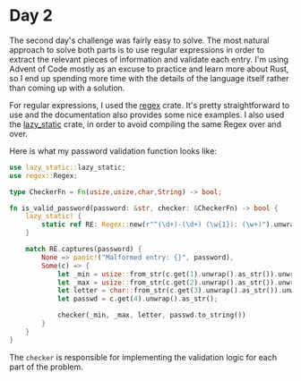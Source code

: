Day 2
=====

The second day's challenge was fairly easy to solve. The most natural approach to solve both parts is to use regular expressions in order to extract the relevant pieces of information and validate each entry. I'm using Advent of Code mostly as an excuse to practice and learn more about Rust, so I end up spending more time with the details of the language itself rather than coming up with a solution.

For regular expressions, I used the [regex](https://docs.rs/regex/1.4.2/regex/index.html) crate. It's pretty straightforward to use and the documentation also provides some nice examples. I also used the [lazy_static](https://docs.rs/lazy_static/1.4.0/lazy_static/) crate, in order to avoid compiling the same Regex over and over.

Here is what my password validation function looks like:

```rust
use lazy_static::lazy_static;
use regex::Regex;

type CheckerFn = Fn(usize,usize,char,String) -> bool;

fn is_valid_password(password: &str, checker: &CheckerFn) -> bool {
    lazy_static! {
        static ref RE: Regex::new(r"^(\d+)-(\d+) (\w{1}): (\w+)").unwrap();
    }

    match RE.captures(password) {
        None => panic!("Malformed entry: {}", password),
        Some(c) => {
            let _min = usize::from_str(c.get(1).unwrap().as_str()).unwrap();
            let _max = usize::from_str(c.get(2).unwrap().as_str()).unwrap();
            let letter = char::from_str(c.get(3).unwrap().as_str()).unwrap();
            let passwd = c.get(4).unwrap().as_str();

            checker(_min, _max, letter, passwd.to_string())
        }
    }
}
```

The `checker` is responsible for implementing the validation logic for each part of the problem.
